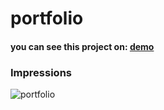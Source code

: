 # portfolio

#### you can see this project on: [demo](https://konstantinsteinmiller.github.io)

### Impressions
![portfolio](https://github.com/konstantinsteinmiller/zora/blob/master/src/assets/documentation/portfolio.png)